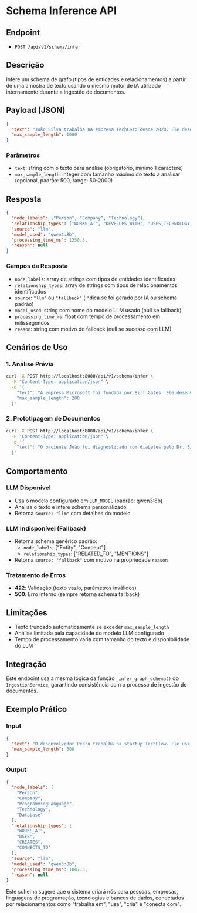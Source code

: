 # Schema Inference API

## Endpoint
- `POST /api/v1/schema/infer`

## Descrição
Infere um schema de grafo (tipos de entidades e relacionamentos) a partir de uma amostra de texto usando o mesmo motor de IA utilizado internamente durante a ingestão de documentos.

## Payload (JSON)
```json
{
  "text": "João Silva trabalha na empresa TechCorp desde 2020. Ele desenvolve aplicações web usando React e Node.js.",
  "max_sample_length": 1000
}
```

### Parâmetros
- `text`: string com o texto para análise (obrigatório, mínimo 1 caractere)
- `max_sample_length`: integer com tamanho máximo do texto a analisar (opcional, padrão: 500, range: 50-2000)

## Resposta
```json
{
  "node_labels": ["Person", "Company", "Technology"],
  "relationship_types": ["WORKS_AT", "DEVELOPS_WITH", "USES_TECHNOLOGY"],
  "source": "llm",
  "model_used": "qwen3:8b",
  "processing_time_ms": 1250.5,
  "reason": null
}
```

### Campos da Resposta
- `node_labels`: array de strings com tipos de entidades identificadas
- `relationship_types`: array de strings com tipos de relacionamentos identificados
- `source`: `"llm"` ou `"fallback"` (indica se foi gerado por IA ou schema padrão)
- `model_used`: string com nome do modelo LLM usado (null se fallback)
- `processing_time_ms`: float com tempo de processamento em milissegundos
- `reason`: string com motivo do fallback (null se sucesso com LLM)

## Cenários de Uso

### 1. Análise Prévia
```bash
curl -X POST http://localhost:8000/api/v1/schema/infer \
  -H "Content-Type: application/json" \
  -d '{
    "text": "A empresa Microsoft foi fundada por Bill Gates. Ele desenvolveu o sistema operacional Windows.",
    "max_sample_length": 200
  }'
```

### 2. Prototipagem de Documentos
```bash
curl -X POST http://localhost:8000/api/v1/schema/infer \
  -H "Content-Type: application/json" \
  -d '{
    "text": "O paciente João foi diagnosticado com diabetes pelo Dr. Silva no Hospital Central."
  }'
```

## Comportamento

### LLM Disponível
- Usa o modelo configurado em `LLM_MODEL` (padrão: qwen3:8b)
- Analisa o texto e infere schema personalizado
- Retorna `source: "llm"` com detalhes do modelo

### LLM Indisponível (Fallback)
- Retorna schema genérico padrão:
  - `node_labels`: ["Entity", "Concept"]
  - `relationship_types`: ["RELATED_TO", "MENTIONS"]
- Retorna `source: "fallback"` com motivo na propriedade `reason`

### Tratamento de Erros
- **422**: Validação (texto vazio, parâmetros inválidos)
- **500**: Erro interno (sempre retorna schema fallback)

## Limitações
- Texto truncado automaticamente se exceder `max_sample_length`
- Análise limitada pela capacidade do modelo LLM configurado
- Tempo de processamento varia com tamanho do texto e disponibilidade do LLM

## Integração
Este endpoint usa a mesma lógica da função `_infer_graph_schema()` do `IngestionService`, garantindo consistência com o processo de ingestão de documentos.

## Exemplo Prático

### Input
```json
{
  "text": "O desenvolvedor Pedro trabalha na startup TechFlow. Ele usa Python para criar APIs REST que conectam com bancos de dados PostgreSQL.",
  "max_sample_length": 500
}
```

### Output
```json
{
  "node_labels": [
    "Person",
    "Company", 
    "ProgrammingLanguage",
    "Technology",
    "Database"
  ],
  "relationship_types": [
    "WORKS_AT",
    "USES",
    "CREATES",
    "CONNECTS_TO"
  ],
  "source": "llm",
  "model_used": "qwen3:8b",
  "processing_time_ms": 1847.3,
  "reason": null
}
```

Este schema sugere que o sistema criará nós para pessoas, empresas, linguagens de programação, tecnologias e bancos de dados, conectados por relacionamentos como "trabalha em", "usa", "cria" e "conecta com".